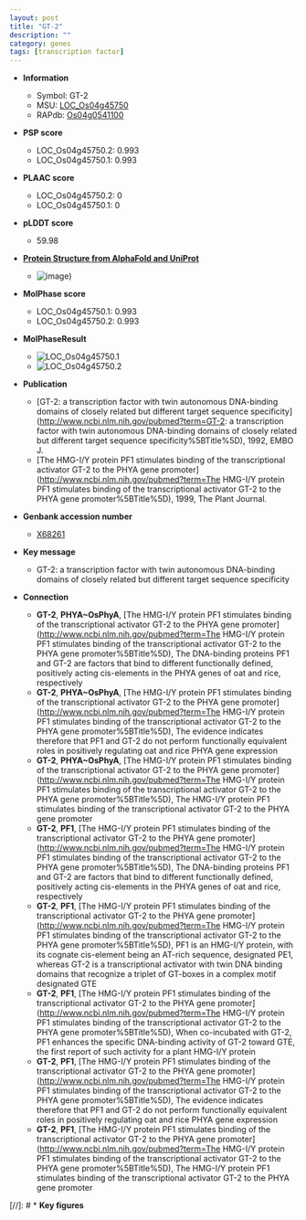 ```yaml
---
layout: post
title: "GT-2"
description: ""
category: genes
tags: [transcription factor]
---
```


* **Information**  
    + Symbol: GT-2  
    + MSU: [LOC_Os04g45750](http://rice.plantbiology.msu.edu/cgi-bin/ORF_infopage.cgi?orf=LOC_Os04g45750)  
    + RAPdb: [Os04g0541100](http://rapdb.dna.affrc.go.jp/viewer/gbrowse_details/irgsp1?name=Os04g0541100)  

* **PSP score**  
    + LOC_Os04g45750.2: 0.993 
    + LOC_Os04g45750.1: 0.993 

* **PLAAC score**  
    + LOC_Os04g45750.2: 0 
    + LOC_Os04g45750.1: 0 

* **pLDDT score**
    + 59.98

* **[Protein Structure from AlphaFold and UniProt](https://www.uniprot.org/uniprotkb/Q0JBC9/entry#structure)**
    + ![image](https://ricepsp.github.io/images/Q0/AF-Q0JBC9-F1.png))

* **MolPhase score**
    + LOC_Os04g45750.1: 0.993
    + LOC_Os04g45750.2: 0.993

* **MolPhaseResult**
    + ![LOC_Os04g45750.1](https://ricepsp.github.io/pictures/LOC_Os04g/LOC_Os04g45750.1.png)
    + ![LOC_Os04g45750.2](https://ricepsp.github.io/pictures/LOC_Os04g/LOC_Os04g45750.2.png)

* **Publication**  
    + [GT-2: a transcription factor with twin autonomous DNA-binding domains of closely related but different target sequence specificity](http://www.ncbi.nlm.nih.gov/pubmed?term=GT-2: a transcription factor with twin autonomous DNA-binding domains of closely related but different target sequence specificity%5BTitle%5D), 1992, EMBO J.
    + [The HMG-I/Y protein PF1 stimulates binding of the transcriptional activator GT-2 to the PHYA gene promoter](http://www.ncbi.nlm.nih.gov/pubmed?term=The HMG-I/Y protein PF1 stimulates binding of the transcriptional activator GT-2 to the PHYA gene promoter%5BTitle%5D), 1999, The Plant Journal.

* **Genbank accession number**  
    + [X68261](http://www.ncbi.nlm.nih.gov/nuccore/X68261)

* **Key message**  
    + GT-2: a transcription factor with twin autonomous DNA-binding domains of closely related but different target sequence specificity

* **Connection**  
    + __GT-2__, __PHYA~OsPhyA__, [The HMG-I/Y protein PF1 stimulates binding of the transcriptional activator GT-2 to the PHYA gene promoter](http://www.ncbi.nlm.nih.gov/pubmed?term=The HMG-I/Y protein PF1 stimulates binding of the transcriptional activator GT-2 to the PHYA gene promoter%5BTitle%5D), The DNA-binding proteins PF1 and GT-2 are factors that bind to different functionally defined, positively acting cis-elements in the PHYA genes of oat and rice, respectively
    + __GT-2__, __PHYA~OsPhyA__, [The HMG-I/Y protein PF1 stimulates binding of the transcriptional activator GT-2 to the PHYA gene promoter](http://www.ncbi.nlm.nih.gov/pubmed?term=The HMG-I/Y protein PF1 stimulates binding of the transcriptional activator GT-2 to the PHYA gene promoter%5BTitle%5D), The evidence indicates therefore that PF1 and GT-2 do not perform functionally equivalent roles in positively regulating oat and rice PHYA gene expression
    + __GT-2__, __PHYA~OsPhyA__, [The HMG-I/Y protein PF1 stimulates binding of the transcriptional activator GT-2 to the PHYA gene promoter](http://www.ncbi.nlm.nih.gov/pubmed?term=The HMG-I/Y protein PF1 stimulates binding of the transcriptional activator GT-2 to the PHYA gene promoter%5BTitle%5D), The HMG-I/Y protein PF1 stimulates binding of the transcriptional activator GT-2 to the PHYA gene promoter
    + __GT-2__, __PF1__, [The HMG-I/Y protein PF1 stimulates binding of the transcriptional activator GT-2 to the PHYA gene promoter](http://www.ncbi.nlm.nih.gov/pubmed?term=The HMG-I/Y protein PF1 stimulates binding of the transcriptional activator GT-2 to the PHYA gene promoter%5BTitle%5D), The DNA-binding proteins PF1 and GT-2 are factors that bind to different functionally defined, positively acting cis-elements in the PHYA genes of oat and rice, respectively
    + __GT-2__, __PF1__, [The HMG-I/Y protein PF1 stimulates binding of the transcriptional activator GT-2 to the PHYA gene promoter](http://www.ncbi.nlm.nih.gov/pubmed?term=The HMG-I/Y protein PF1 stimulates binding of the transcriptional activator GT-2 to the PHYA gene promoter%5BTitle%5D), PF1 is an HMG-I/Y protein, with its cognate cis-element being an AT-rich sequence, designated PE1, whereas GT-2 is a transcriptional activator with twin DNA binding domains that recognize a triplet of GT-boxes in a complex motif designated GTE
    + __GT-2__, __PF1__, [The HMG-I/Y protein PF1 stimulates binding of the transcriptional activator GT-2 to the PHYA gene promoter](http://www.ncbi.nlm.nih.gov/pubmed?term=The HMG-I/Y protein PF1 stimulates binding of the transcriptional activator GT-2 to the PHYA gene promoter%5BTitle%5D), When co-incubated with GT-2, PF1 enhances the specific DNA-binding activity of GT-2 toward GTE, the first report of such activity for a plant HMG-I/Y protein
    + __GT-2__, __PF1__, [The HMG-I/Y protein PF1 stimulates binding of the transcriptional activator GT-2 to the PHYA gene promoter](http://www.ncbi.nlm.nih.gov/pubmed?term=The HMG-I/Y protein PF1 stimulates binding of the transcriptional activator GT-2 to the PHYA gene promoter%5BTitle%5D), The evidence indicates therefore that PF1 and GT-2 do not perform functionally equivalent roles in positively regulating oat and rice PHYA gene expression
    + __GT-2__, __PF1__, [The HMG-I/Y protein PF1 stimulates binding of the transcriptional activator GT-2 to the PHYA gene promoter](http://www.ncbi.nlm.nih.gov/pubmed?term=The HMG-I/Y protein PF1 stimulates binding of the transcriptional activator GT-2 to the PHYA gene promoter%5BTitle%5D), The HMG-I/Y protein PF1 stimulates binding of the transcriptional activator GT-2 to the PHYA gene promoter

[//]: # * **Key figures**  


